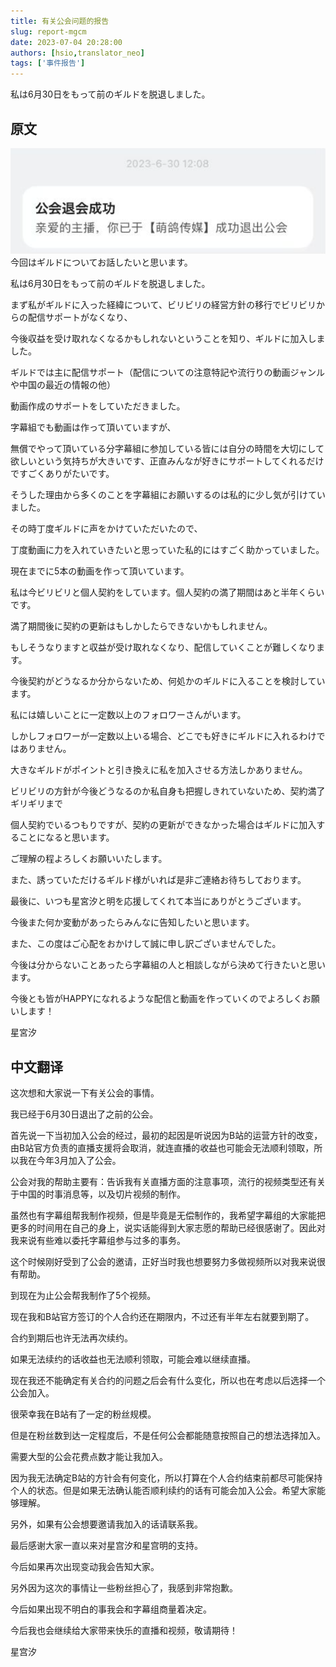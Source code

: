 ```yaml
---
title: 有关公会问题的报告
slug: report-mgcm
date: 2023-07-04 20:28:00
authors: [hsio,translator_neo]
tags: ['事件报告']
---
```

私は6月30日をもって前のギルドを脱退しました。
<!--truncate-->
## 原文
![一个哔哩哔哩系统通知，提示已退出“萌鸽传媒”公会](./exit-msg.png)
今回はギルドについてお話したいと思います。

私は6月30日をもって前のギルドを脱退しました。

まず私がギルドに入った経緯について、ビリビリの経営方針の移行でビリビリからの配信サポートがなくなり、

今後収益を受け取れなくなるかもしれないということを知り、ギルドに加入しました。

ギルドでは主に配信サポート（配信についての注意特記や流行りの動画ジャンルや中国の最近の情報の他）

動画作成のサポートをしていただきました。

字幕組でも動画は作って頂いていますが、

無償でやって頂いている分字幕組に参加している皆には自分の時間を大切にして欲しいという気持ちが大きいです、正直みんなが好きにサポートしてくれるだけですごくありがたいです。

そうした理由から多くのことを字幕組にお願いするのは私的に少し気が引けていました。

その時丁度ギルドに声をかけていただいたので、

丁度動画に力を入れていきたいと思っていた私的にはすごく助かっていました。

現在までに5本の動画を作って頂いています。

私は今ビリビリと個人契約をしています。個人契約の満了期間はあと半年くらいです。

満了期間後に契約の更新はもしかしたらできないかもしれません。

もしそうなりますと収益が受け取れなくなり、配信していくことが難しくなります。

今後契約がどうなるか分からないため、何処かのギルドに入ることを検討しています。

私には嬉しいことに一定数以上のフォロワーさんがいます。

しかしフォロワーが一定数以上いる場合、どこでも好きにギルドに入れるわけではありません。

大きなギルドがポイントと引き換えに私を加入させる方法しかありません。

ビリビリの方針が今後どうなるのか私自身も把握しきれていないため、契約満了ギリギリまで

個人契約でいるつもりですが、契約の更新ができなかった場合はギルドに加入することになると思います。

ご理解の程よろしくお願いいたします。

また、誘っていただけるギルド様がいれば是非ご連絡お待ちしております。

最後に、いつも星宮汐と明を応援してくれて本当にありがとうございます。

今後また何か変動があったらみんなに告知したいと思います。

また、この度はご心配をおかけして誠に申し訳ございませんでした。

今後は分からないことあったら字幕組の人と相談しながら決めて行きたいと思います。

今後とも皆がHAPPYになれるような配信と動画を作っていくのでよろしくお願いします！

星宮汐

## 中文翻译
这次想和大家说一下有关公会的事情。

我已经于6月30日退出了之前的公会。

首先说一下当初加入公会的经过，最初的起因是听说因为B站的运营方针的改变，由B站官方负责的直播支援将会取消，就连直播的收益也可能会无法顺利领取，所以我在今年3月加入了公会。

公会对我的帮助主要有：告诉我有关直播方面的注意事项，流行的视频类型还有关于中国的时事消息等，以及切片视频的制作。

虽然也有字幕组帮我制作视频，但是毕竟是无偿制作的，我希望字幕组的大家能把更多的时间用在自己的身上，说实话能得到大家志愿的帮助已经很感谢了。因此对我来说有些难以委托字幕组参与过多的事务。

这个时候刚好受到了公会的邀请，正好当时我也想要努力多做视频所以对我来说很有帮助。

到现在为止公会帮我制作了5个视频。

现在我和B站官方签订的个人合约还在期限内，不过还有半年左右就要到期了。

合约到期后也许无法再次续约。

如果无法续约的话收益也无法顺利领取，可能会难以继续直播。

现在我还不能确定有关合约的问题之后会有什么变化，所以也在考虑以后选择一个公会加入。

很荣幸我在B站有了一定的粉丝规模。

但是在粉丝数到达一定程度后，不是任何公会都能随意按照自己的想法选择加入。

需要大型的公会花费点数才能让我加入。

因为我无法确定B站的方针会有何变化，所以打算在个人合约结束前都尽可能保持个人的状态。但是如果无法确认能否顺利续约的话有可能会加入公会。希望大家能够理解。

另外，如果有公会想要邀请我加入的话请联系我。

最后感谢大家一直以来对星宫汐和星宫明的支持。

今后如果再次出现变动我会告知大家。

另外因为这次的事情让一些粉丝担心了，我感到非常抱歉。

今后如果出现不明白的事我会和字幕组商量着决定。

今后我也会继续给大家带来快乐的直播和视频，敬请期待！

星宫汐